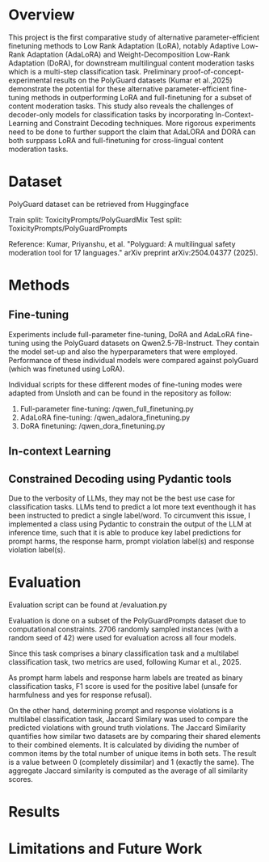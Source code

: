 # Overview

This project is the first comparative study of alternative parameter-efficient finetuning methods to Low Rank Adaptation (LoRA), notably Adaptive Low-Rank Adaptation (AdaLoRA) and Weight-Decomposition Low-Rank Adaptation (DoRA), for downstream multilingual content moderation tasks which is a multi-step classification task. Preliminary proof-of-concept-experimental results on the PolyGuard datasets (Kumar et al.,2025) demonstrate the potential for these alternative parameter-efficient fine-tuning methods in outperforming LoRA and full-finetuning for a subset of content moderation tasks. This study also reveals the challenges of decoder-only models for classification tasks by incorporating In-Context-Learning and Constraint Decoding techniques. More rigorous experiments need to be done to further support the claim that AdaLORA and DORA can both surppass LoRA and full-finetuning for cross-lingual content moderation tasks.

# Dataset

PolyGuard dataset can be retrieved from Huggingface

Train split: ToxicityPrompts/PolyGuardMix
Test split: ToxicityPrompts/PolyGuardPrompts

Reference: Kumar, Priyanshu, et al. "Polyguard: A multilingual safety moderation tool for 17 languages." arXiv preprint arXiv:2504.04377 (2025).

# Methods

## Fine-tuning

Experiments include full-parameter fine-tuning, DoRA and AdaLoRA fine-tuning using the PolyGuard datasets on Qwen2.5-7B-Instruct. They contain the model set-up and also the hyperparameters that were employed. Performance of these individual models were compared against polyGuard (which was finetuned using LoRA).

Individual scripts for these different modes of fine-tuning modes were adapted from Unsloth and can be found in the repository as follow:
1. Full-parameter fine-tuning: /qwen_full_finetuning.py
2. AdaLoRA fine-tuning: /qwen_adalora_finetuning.py
3. DoRA finetuning: /qwen_dora_finetuning.py

## In-context Learning


## Constrained Decoding using Pydantic tools

Due to the verbosity of LLMs, they may not be the best use case for classification tasks. LLMs tend to predict a lot more text eventhough it has been instructed to predict a single label/word. To circumvent this issue, I implemented a class using Pydantic to constrain the output of the LLM at inference time, such that it is able to produce key label predictions for prompt harms, the response harm, prompt violation label(s) and response violation label(s).


# Evaluation

Evaluation script can be found at /evaluation.py

Evaluation is done on a subset of the PolyGuardPrompts dataset due to computational constraints.  2706 randomly sampled instances (with a random seed of 42) were used for evaluation across all four models. 

Since this task comprises a binary classification task and a multilabel classification task, two metrics are used, following Kumar et al., 2025.

As prompt harm labels and response harm labels are treated as binary classification tasks, F1 score is
used for the positive label (unsafe for harmfulness
and yes for response refusal).

On the other hand, determining prompt and response violations is a multilabel classification task, Jaccard Similary was used to compare the predicted violations with ground truth violations. The Jaccard Similarity quantifies how similar two datasets are by comparing their shared elements to their combined elements. It is calculated by dividing the number of common items by the total number of unique items in both sets. The result is a value between 0 (completely dissimilar) and 1 (exactly the same). The aggregate Jaccard similarity is computed as the average of all similarity scores.




# Results


# Limitations and Future Work

